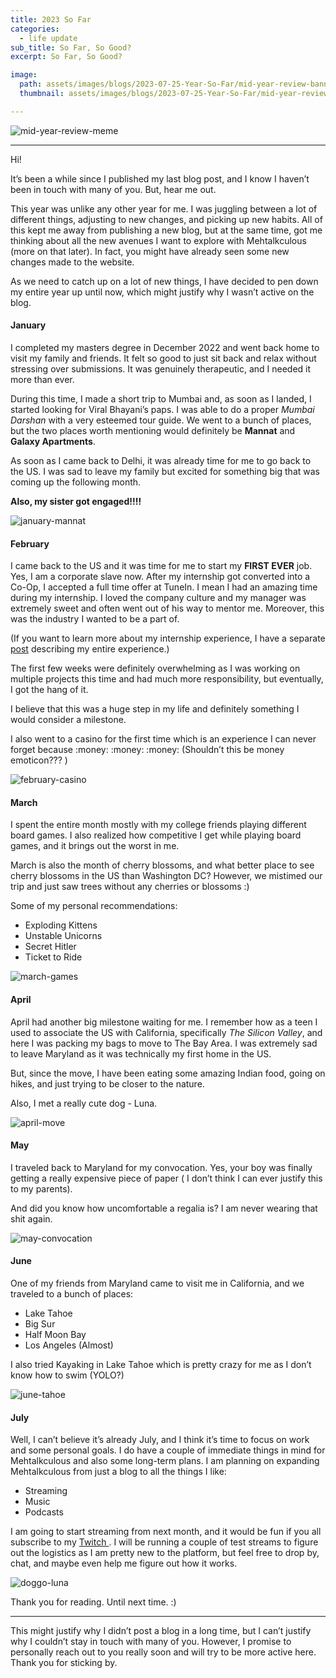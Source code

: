 ```yaml
---
title: 2023 So Far
categories:
  - life update
sub_title: So Far, So Good?
excerpt: So Far, So Good?

image: 
  path: assets/images/blogs/2023-07-25-Year-So-Far/mid-year-review-banner.jpg
  thumbnail: assets/images/blogs/2023-07-25-Year-So-Far/mid-year-review-thumbnail.jpg

---
```


![mid-year-review-meme](/assets/images/blogs/2023-07-25-Year-So-Far/mid-year-review-meme.jpg) 

---

Hi!

It’s been a while since I published my last blog post, and I know I haven’t been in touch with many of you. But, hear me out.

This year was unlike any other year for me. I was juggling between a lot of different things, adjusting to new changes, and picking up new habits. All of this kept me away from publishing a new blog, but at the same time, got me thinking about all the new avenues I want to explore with Mehtalkculous (more on that later). In fact, you might have already seen some new changes made to the website. 

As we need to catch up on a lot of new things, I have decided to pen down my entire year up until now, which might justify why I wasn’t active on the blog.

#### January

I completed my masters degree in December 2022 and went back home to visit my family and friends. It felt so good to just sit back and relax without stressing over submissions. It was genuinely therapeutic, and I needed it more than ever.

During this time, I made a short trip to Mumbai and, as soon as I landed, I started looking for Viral Bhayani’s paps. I was able to do a proper _Mumbai Darshan_ with a very esteemed tour guide. 
We went to a bunch of places, but the two places worth mentioning would definitely be __Mannat__ and __Galaxy Apartments__. 

As soon as I came back to Delhi, it was already time for me to go back to the US. I was sad to leave my family but excited for something big that was coming up the following month.

__Also, my sister got engaged!!!!__

![january-mannat](/assets/images/blogs/2023-07-25-Year-So-Far/january-mannat.JPG) 


#### February

I came back to the US and it was time for me to start my __FIRST EVER__ job. Yes, I am a corporate slave now.
After my internship got converted into a Co-Op, I accepted a full time offer at TuneIn. I mean I had an amazing time during my internship. I loved the company culture and my manager was extremely sweet and often went out of his way to mentor me. Moreover, this was the industry I wanted to be a part of. 

(If you want to learn more about my internship experience, I have a separate [post](https://mehtalkculous.com/resource/2022/11/13/Internship-Hunt.html) describing my entire experience.)

The first few weeks were definitely overwhelming as I was working on multiple projects this time and had much more responsibility, but eventually, I got the hang of it.

I believe that this was a huge step in my life and definitely something I would consider a milestone.

I also went to a casino for the first time which is an experience I can never forget because :money: :money: :money: 
(Shouldn’t this be money emoticon??? )

![february-casino](/assets/images/blogs/2023-07-25-Year-So-Far/february-casino.JPG) 


#### March

I spent the entire month mostly with my college friends playing different board games. I also realized how competitive I get while playing board games, and it brings out the worst in me.

March is also the month of cherry blossoms, and what better place to see cherry blossoms in the US than Washington DC? However, we mistimed our trip and just saw trees without any cherries or blossoms :)

Some of my personal recommendations:

- Exploding Kittens
- Unstable Unicorns
- Secret Hitler
- Ticket to Ride


![march-games](/assets/images/blogs/2023-07-25-Year-So-Far/march-games.JPG) 

#### April

April had another big milestone waiting for me. I remember how as a teen I used to associate the US with California, specifically _The Silicon Valley_, and here I was packing my bags to move to The Bay Area. I was extremely sad to leave Maryland as it was technically my first home in the US.

But, since the move, I have been eating some amazing Indian food, going on hikes, and just trying to be closer to the nature. 

Also, I met a really cute dog - Luna. 

![april-move](/assets/images/blogs/2023-07-25-Year-So-Far/april-move.JPG) 

#### May

I traveled back to Maryland for my convocation. Yes, your boy was finally getting a really expensive piece of paper ( I don’t think I can ever justify this to my parents).

And did you know how uncomfortable a regalia is? I am never wearing that shit again.

![may-convocation](/assets/images/blogs/2023-07-25-Year-So-Far/may-convocation.JPG) 

#### June

One of my friends from Maryland came to visit me in California, and we traveled to a bunch of places:

- Lake Tahoe
- Big Sur
- Half Moon Bay
- Los Angeles (Almost)

I also tried Kayaking in Lake Tahoe which is pretty crazy for me as I don’t know how to swim (YOLO?)

![june-tahoe](/assets/images/blogs/2023-07-25-Year-So-Far/june-tahoe.JPG) 

#### July

Well, I can’t believe it’s already July, and I think it’s time to focus on work and some personal goals. 
I do have a couple of immediate things in mind for Mehtalkculous and also some long-term plans. I am planning on expanding Mehtalkculous from just a blog to all the things I like:

- Streaming
- Music
- Podcasts

I am going to start streaming from next month, and it would be fun if you all subscribe to my [Twitch ](https://www.twitch.tv/mehulg25). I will be running a couple of test streams to figure out the logistics as I am pretty new to the platform, but feel free to drop by, chat, and maybe even help me figure out how it works.

![doggo-luna](/assets/images/blogs/2023-07-25-Year-So-Far/doggo.JPG) 


Thank you for reading. Until next time. :)

---

This might justify why I didn’t post a blog in a long time, but I can’t justify why I couldn’t stay in touch with many of you. However, I promise to personally reach out to you really soon and will try to be more active here. Thank you for sticking by.